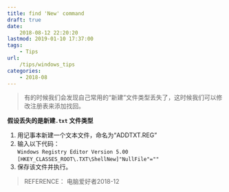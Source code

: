 ```yaml
---
title: find 'New' command
draft: true
date: 
    2018-08-12 22:20:20
lastmod: 2019-01-10 17:37:00
tags:
    - Tips
url:
    /tips/windows_tips
categories:
    - 2018-08
---
```


> 有的时候我们会发现自己常用的“新建”文件类型丢失了，这时候我们可以修改注册表来添加找回。

**假设丢失的是新建`.txt` 文件类型**     
1. 用记事本新建一个文本文件，命名为“ADDTXT.REG”     
2. 输入以下代码：      
`Windows Registry Editor Version 5.00`          
`[HKEY_CLASSES_ROOT\.TXT\ShellNew]"NullFile"=""`        
3. 保存该文件并执行。        

>REFERENCE： 
电脑爱好者2018-12
